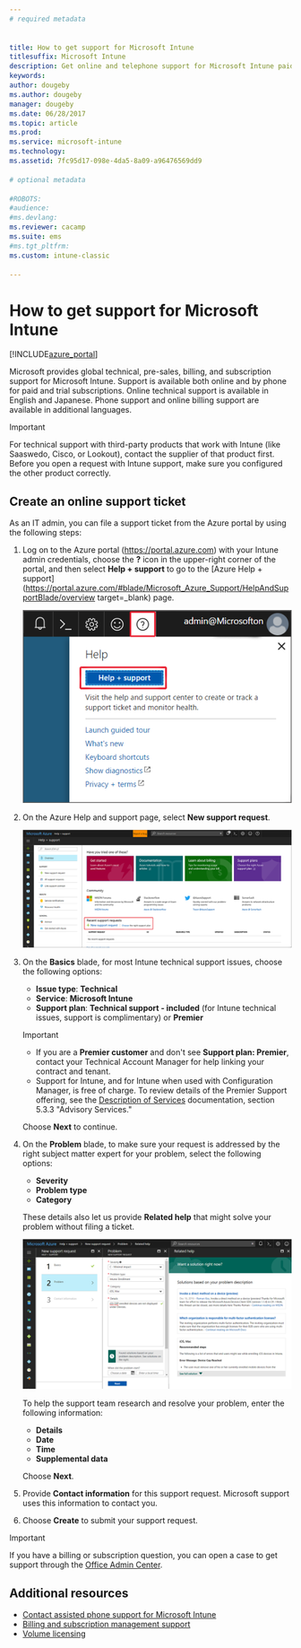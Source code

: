 ```yaml
---
# required metadata


title: How to get support for Microsoft Intune
titlesuffix: Microsoft Intune
description: Get online and telephone support for Microsoft Intune paid and trial subscriptions.
keywords:
author: dougeby
ms.author: dougeby
manager: dougeby
ms.date: 06/28/2017
ms.topic: article
ms.prod:
ms.service: microsoft-intune
ms.technology:
ms.assetid: 7fc95d17-098e-4da5-8a09-a96476569dd9

# optional metadata

#ROBOTS:
#audience:
#ms.devlang:
ms.reviewer: cacamp
ms.suite: ems
#ms.tgt_pltfrm:
ms.custom: intune-classic

---
```


# How to get support for Microsoft Intune

[!INCLUDE[azure_portal](./includes/note-for-both-portals.md)]

Microsoft provides global technical, pre-sales, billing, and subscription support for Microsoft Intune. Support is available both online and by phone for paid and trial subscriptions. Online technical support is available in English and Japanese. Phone support and online billing support are available in additional languages.

>[!IMPORTANT]
> For technical support with third-party products that work with Intune (like Saaswedo, Cisco, or Lookout), contact the supplier of that product first. Before you open a request with Intune support, make sure you configured the other product correctly.

## Create an online support ticket

As an IT admin, you can file a support ticket from the Azure portal by using the following steps:

1. Log on to the Azure portal (https://portal.azure.com) with your Intune admin credentials, choose the **?** icon in the upper-right corner of the portal, and then select **Help + support** to go to the [Azure Help + support](https://portal.azure.com/#blade/Microsoft_Azure_Support/HelpAndSupportBlade/overview target=_blank) page.

	![Screenshot of Azure portal help and support question mark link with the Help + support link highlighted](./media/azure-get-support.png)

2. On the Azure Help and support page, select **New support request**.

	![Screenshot of Azure portal help and support page with New support request link highlighted](./media/azure-support-ticket-link.png)

3. On the **Basics** blade, for most Intune technical support issues, choose the following options:
    - **Issue type**: **Technical**
    - **Service**: **Microsoft Intune**
    - **Support plan**: **Technical support - included**  (for Intune technical issues, support is complimentary) or **Premier**
    
	>[!IMPORTANT]
    >- If you are a **Premier customer** and don't see **Support plan: Premier**, contact your Technical Account Manager for help linking your contract and tenant.
    >- Support for Intune, and for Intune when used with Configuration Manager, is free of charge. To review details of the Premier Support offering, see the [Description of Services](https://enterprise.microsoft.com/en-us/services/services-list/) documentation, section 5.3.3 "Advisory Services."

    Choose **Next** to continue.

4. On the **Problem** blade, to make sure your request is addressed by the right subject matter expert for your problem, select the following options:

    - **Severity**
    - **Problem type**
    - **Category**

    These details also let us provide **Related help** that might solve your problem without filing a ticket.

    ![Screenshot of Azure portal help and support page with Problem items filled out and displaying solutions based on your problem](./media/support-need-solutions.png)

    To help the support team research and resolve your problem, enter the following information:
    
    - **Details**
    - **Date**
    - **Time**
    - **Supplemental data**

    Choose **Next**.

5. Provide **Contact information** for this support request. Microsoft support uses this information to contact you.
6. Choose **Create** to submit your support request.

>[!IMPORTANT]
>If you have a billing or subscription question, you can open a case to get support through the [Office Admin Center](https://portal.office.com/Support/SupportEntry.aspx).

## Additional resources
- [Contact assisted phone support for Microsoft Intune](phone-support-contact.md)
- [Billing and subscription management support](https://support.office.com/article/Contact-Office-365-for-business-support-Admin-Help-32a17ca7-6fa0-4870-8a8d-e25ba4ccfd4b)
- [Volume licensing](http://go.microsoft.com/fwlink/p/?LinkID=282015)

